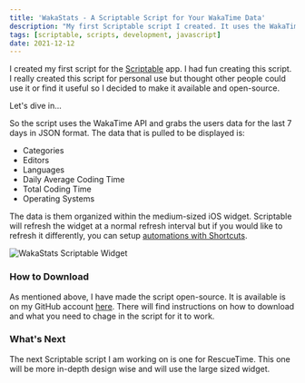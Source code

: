 ```yaml
---
title: 'WakaStats - A Scriptable Script for Your WakaTime Data'
description: "My first Scriptable script I created. It uses the WakaTime API and grabs the users data for the last 7 days in JSON format. Then displays the data in a widget."
tags: [scriptable, scripts, development, javascript]
date: 2021-12-12
---
```


I created my first script for the [Scriptable](https://scriptable.app) app. I had fun creating this script. I really created this script for personal use but thought other people could use it or find it useful so I decided to make it available and open-source.

Let's dive in...

So the script uses the WakaTime API and grabs the users data for the last 7 days in JSON format. The data that is pulled to be displayed is:

- Categories
- Editors
- Languages
- Daily Average Coding Time
- Total Coding Time
- Operating Systems

The data is them organized within the medium-sized iOS widget. Scriptable will refresh the widget at a normal refresh interval but if you would like to refresh it differently, you can setup [automations with Shortcuts](https://support.apple.com/guide/shortcuts/create-a-new-personal-automation-apdfbdbd7123/ios).

![WakaStats Scriptable Widget](/assets/images/waka-stats.jpg)

### How to Download

As mentioned above, I have made the script open-source. It is available is on my GitHub account [here](https://github.com/kylereddoch/scriptable). There will find instructions on how to download and what you need to chage in the script for it to work.

### What's Next

The next Scriptable script I am working on is one for RescueTime. This one will be more in-depth design wise and will use the large sized widget.
